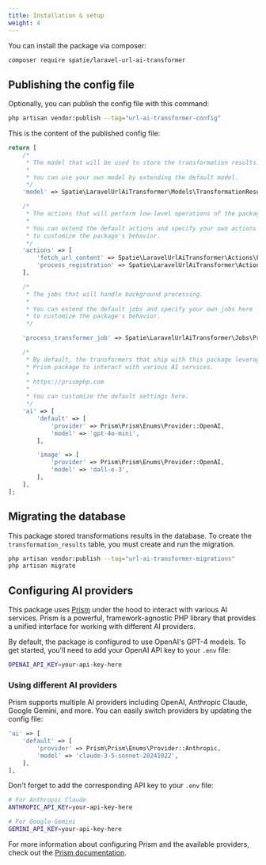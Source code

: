 ```yaml
---
title: Installation & setup
weight: 4
---
```


You can install the package via composer:

```bash
composer require spatie/laravel-url-ai-transformer
```

## Publishing the config file

Optionally, you can publish the config file with this command:

```bash
php artisan vendor:publish --tag="url-ai-transformer-config"
```

This is the content of the published config file:

```php
return [
    /*
     * The model that will be used to store the transformation results.
     *
     * You can use your own model by extending the default model.
     */
    'model' => Spatie\LaravelUrlAiTransformer\Models\TransformationResult::class,

    /*
     * The actions that will perform low-level operations of the package.
     *
     * You can extend the default actions and specify your own actions here
     * to customize the package's behavior.
     */
    'actions' => [
        'fetch_url_content' => Spatie\LaravelUrlAiTransformer\Actions\FetchUrlContentAction::class,
        'process_registration' => Spatie\LaravelUrlAiTransformer\Actions\ProcessRegistrationAction::class,
    ],

    /*
     * The jobs that will handle background processing.
     *
     * You can extend the default jobs and specify your own jobs here
     * to customize the package's behavior.
     */

    'process_transformer_job' => Spatie\LaravelUrlAiTransformer\Jobs\ProcessTransformerJob::class,

    /*
     * By default, the transformers that ship with this package leverage the wonderful
     * Prism package to interact with various AI services.
     *
     * https://prismphp.com
     *
     * You can customize the default settings here.
     */
    'ai' => [
        'default' => [
            'provider' => Prism\Prism\Enums\Provider::OpenAI,
            'model' => 'gpt-4o-mini',
        ],

        'image' => [
            'provider' => Prism\Prism\Enums\Provider::OpenAI,
            'model' => 'dall-e-3',
        ],
    ],
];
```

## Migrating the database

This package stored transformations results in the database. To create the `transformation_results` table, you must create and run the migration.

```bash
php artisan vendor:publish --tag="url-ai-transformer-migrations"
php artisan migrate
```

## Configuring AI providers

This package uses [Prism](https://prismphp.com) under the hood to interact with various AI services. Prism is a powerful, framework-agnostic PHP library that provides a unified interface for working with different AI providers.

By default, the package is configured to use OpenAI's GPT-4 models. To get started, you'll need to add your OpenAI API key to your `.env` file:

```bash
OPENAI_API_KEY=your-api-key-here
```

### Using different AI providers

Prism supports multiple AI providers including OpenAI, Anthropic Claude, Google Gemini, and more. You can easily switch providers by updating the config file:

```php
'ai' => [
    'default' => [
        'provider' => Prism\Prism\Enums\Provider::Anthropic,
        'model' => 'claude-3-5-sonnet-20241022',
    ],
],
```

Don't forget to add the corresponding API key to your `.env` file:

```bash
# For Anthropic Claude
ANTHROPIC_API_KEY=your-api-key-here

# For Google Gemini
GEMINI_API_KEY=your-api-key-here
```

For more information about configuring Prism and the available providers, check out the [Prism documentation](https://prismphp.com/docs/providers).


